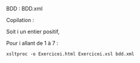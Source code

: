 BDD : BDD.xml

Copilation : 

Soit i un entier positif,

Pour i allant de 1 à 7 :

```
xsltproc -o Exercicei.html Exercicei.xsl bdd.xml
``` 
